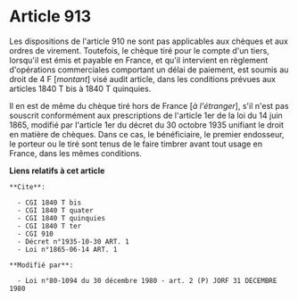 # Article 913

Les dispositions de l'article 910 ne sont pas applicables aux chèques et aux ordres de virement. Toutefois, le chèque tiré
pour le compte d'un tiers, lorsqu'il est émis et payable en France, et qu'il intervient en règlement d'opérations
commerciales comportant un délai de paiement, est soumis au droit de 4 F [*montant*] visé audit article, dans les conditions
prévues aux articles 1840 T bis à 1840 T quinquies.

Il en est de même du chèque tiré hors de France [*à l'étranger*], s'il n'est pas souscrit conformément aux prescriptions de
l'article 1er de la loi du 14 juin 1865, modifié par l'article 1er du décret du 30 octobre 1935 unifiant le droit en matière
de chèques. Dans ce cas, le bénéficiaire, le premier endosseur, le porteur ou le tiré sont tenus de le faire timbrer avant
tout usage en France, dans les mêmes conditions.

**Liens relatifs à cet article**

	**Cite**:

	  - CGI 1840 T bis
	  - CGI 1840 T quater
	  - CGI 1840 T quinquies
	  - CGI 1840 T ter
	  - CGI 910
	  - Décret n°1935-10-30 ART. 1
	  - Loi n°1865-06-14 ART. 1

	**Modifié par**:

	  - Loi n°80-1094 du 30 décembre 1980 - art. 2 (P) JORF 31 DECEMBRE 1980
